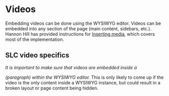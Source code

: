 # Videos

Embedding videos can be done using the WYSIWYG editor.
Videos can be embedded into any section of the page (main content, sidebars, etc.).
Hannon Hill has provided instructions for [Inserting media](http://www.hannonhill.com/kb/WYSIWYG/index.html#inserting-media), which covers most of the implementation.

## SLC video specifics

_It is important to make sure that videos are embedded inside a <p> (paragraph) within the WYSIWYG editor._
This is only likely to come up if the video is the only content inside a WYSIWYG instance, but could result in a broken layout or page content being hidden.
